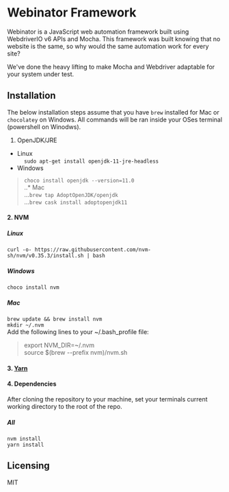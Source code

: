 # Webinator Framework
Webinator is a JavaScript web automation framework built using WebdriverIO v6 APIs and Mocha. This framework was built knowing that no website is the same, so why would the same automation work for every site?

We've done the heavy lifting to make Mocha and Webdriver adaptable for your system under test.



## Installation
The below installation steps assume that you have `brew` installed for Mac or `chocolatey` on Windows. All commands will be ran inside your OSes terminal (powershell on Winodws).


1. OpenJDK/JRE  
* Linux  
&nbsp;&nbsp;&nbsp;&nbsp;`sudo apt-get install openjdk-11-jre-headless`  
* Windows  
> `choco install openjdk --version=11.0`  
..* Mac  
...`brew tap AdoptOpenJDK/openjdk`  
...`brew cask install adoptopenjdk11`


#### 2. NVM  
##### Linux  
`curl -o- https://raw.githubusercontent.com/nvm-sh/nvm/v0.35.3/install.sh | bash`  
##### Windows  
`choco install nvm`  
##### Mac  
`brew update && brew install nvm`  
`mkdir ~/.nvm`  
Add the following lines to your ~/.bash_profile file:  
> export NVM_DIR=~/.nvm <br/>
> source $(brew --prefix nvm)/nvm.sh


#### 3. [Yarn](https://classic.yarnpkg.com/en/docs/install/)


#### 4. Dependencies  
After cloning the repository to your machine, set your terminals current working directory to the root of the repo.  

##### All  
`nvm install`  
`yarn install`


## Licensing

MIT
